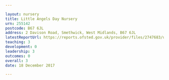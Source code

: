 ```yaml
---

layout: nursery
title: Little Angels Day Nursery
urn: 255142
postcode: B67 6JL
address: 2 Davison Road, Smethwick, West Midlands, B67 6JL
latestReportUrl: https://reports.ofsted.gov.uk/provider/files/2747683/urn/255142.pdf
teaching: 3
development: 0
leadership: 3
outcomes: 0
overall: 3
date: 18 December 2017

---
```

